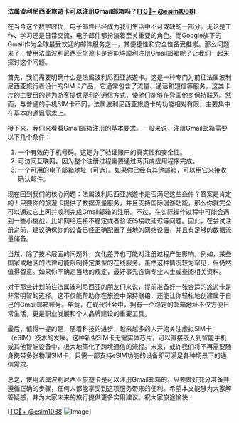 **法属波利尼西亚旅遊卡可以注册Gmail邮箱吗？[[TG💪+ @esim1088](https://t.me/s/esim1088)]**

在当今这个数字时代，电子邮件已经成为我们生活中不可或缺的一部分。无论是工作、学习还是日常交流，电子邮件都扮演着至关重要的角色。而Google旗下的Gmail作为全球最受欢迎的邮件服务之一，其便捷性和安全性备受推崇。那么问题来了：使用法属波利尼西亚旅遊卡是否能够顺利注册Gmail邮箱呢？让我们一起来探讨这个问题。

首先，我们需要明确什么是法属波利尼西亚旅遊卡。这是一种专门为前往法属波利尼西亚旅行者设计的SIM卡产品，它通常包含了流量、通话和短信等服务。这类卡片的主要目的是为游客提供便利的通信方式，使他们能够在异国他乡保持联系。然而，与普通的手机SIM卡不同，法属波利尼西亚旅遊卡的功能相对有限，主要集中在基本的通讯需求上。

接下来，我们来看看Gmail邮箱注册的基本要求。一般来说，注册Gmail邮箱需要以下几个条件：
1. 一个有效的手机号码。这是为了验证账户的真实性和安全性。
2. 可访问互联网。因为整个注册过程需要通过网页或应用程序完成。
3. 一个可用的电子邮箱地址（可选）。如果你已经有其他邮箱，可以用它来接收确认邮件。

现在回到我们的核心问题：法属波利尼西亚旅遊卡是否满足这些条件？答案是肯定的！只要你的旅遊卡提供了数据流量服务，并且支持国际漫游功能，那么你就完全可以通过它上网并顺利完成Gmail邮箱的注册。不过，在实际操作过程中可能会遇到一些小挑战，比如网络连接不稳定或者验证码接收延迟等问题。因此，在尝试注册之前，建议确保你的设备已经正确配置了当地的网络设置，并且有足够的数据流量储备。

当然，除了技术层面的问题外，文化差异也可能对注册过程产生影响。例如，某些国家或地区的法律可能限制特定类型的在线服务。虽然这种情况较为罕见，但仍然值得留意。如果你不确定当地的规定，最好事先咨询专业人士或查阅相关资料。

对于那些计划前往法属波利尼西亚的朋友们来说，提前准备好一张合适的旅遊卡是非常明智的选择。这不仅能帮助你在旅途中保持联络，还能让你轻松地创建属于自己的Gmail邮箱账号。毕竟，在现代社会中，拥有一个稳定的邮箱地址不仅方便日常生活，更是职业发展和个人品牌建设的重要工具。

最后，值得一提的是，随着科技的进步，越来越多的人开始关注虚拟SIM卡（eSIM）技术的发展。这种新型SIM卡无需实体芯片，可以直接嵌入到智能手机或其他智能设备中，极大地简化了跨境通信的流程。未来，或许我们将不再需要随身携带多张物理SIM卡，只需一部支持eSIM功能的设备即可满足各种场景下的通信需求。

总之，使用法属波利尼西亚旅遊卡是可以注册Gmail邮箱的。只要做好充分准备并遵循正确的步骤，任何人都能享受到这项服务带来的便利。希望本文能够为大家解答疑惑，并为大家未来的旅行提供更多实用建议。祝大家旅途愉快！

[[TG💪+ @esim1088](https://t.me/s/esim1088) ![Image](https://i.postimg.cc/4NQfJmqS/Snipaste-2025-05-13-00-14-12.png)]